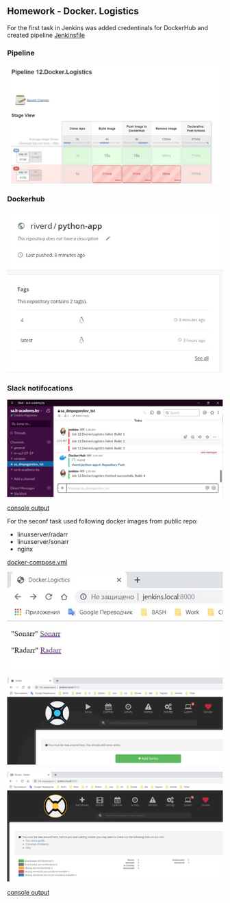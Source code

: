 ## Homework - Docker. Logistics

For the first task in Jenkins was added credentinals for DockerHub and created pipeline
[Jenkinsfile](./Jenkins.and.Docker/Jenkinsfile)

### Pipeline

![](./images/pipeline.jpg)

### Dockerhub

![](./images/dockerhub.jpg)

### Slack notifocations

![](./images/slack_notif.jpg)

[console output](./Jenkins.and.Docker/console.out)

For the seconf task used following docker images from public repo:

- linuxserver/radarr
- linuxserver/sonarr
- nginx

[docker-compose.yml](./Docker-compose/docker-compose.yml)

![](./images/main_page.jpg)

![](./images/sonarr.jpg)

![](./images/radarr.jpg)

[console output](./Docker-compose/console.out)

